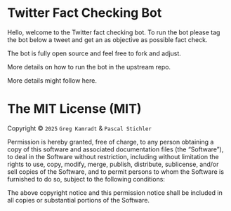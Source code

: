 # Twitter Fact Checking Bot

Hello, welcome to the Twitter fact checking bot. To run the bot please tag the bot below a tweet and get an as objective as possible fact check.

The bot is fully open source and feel free to fork and adjust.

More details on how to run the bot in the upstream repo.

More details might follow here.

The MIT License (MIT)
=====================

Copyright © `2025` `Greg Kamradt` & `Pascal Stichler`

Permission is hereby granted, free of charge, to any person
obtaining a copy of this software and associated documentation
files (the “Software”), to deal in the Software without
restriction, including without limitation the rights to use,
copy, modify, merge, publish, distribute, sublicense, and/or sell
copies of the Software, and to permit persons to whom the
Software is furnished to do so, subject to the following
conditions:

The above copyright notice and this permission notice shall be
included in all copies or substantial portions of the Software.